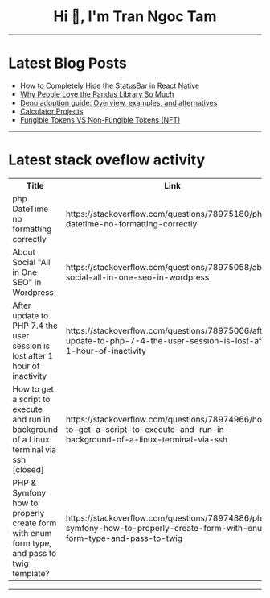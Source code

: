 <h1 align="center">Hi 👋, I'm Tran Ngoc Tam</h1>

---

# Latest Blog Posts 
<!-- BLOG-POST-LIST:START -->
- [How to Completely Hide the StatusBar in React Native](https://dev.to/sharmaprash/how-to-completely-hide-the-statusbar-in-react-native-2m0l)
- [Why People Love the Pandas Library So Much](https://dev.to/1snakecoder0/why-people-love-the-pandas-library-so-much-12cf)
- [Deno adoption guide: Overview, examples, and alternatives](https://dev.to/logrocket/deno-adoption-guide-overview-examples-and-alternatives-2c7k)
- [Calculator Projects](https://dev.to/venusiad/calculator-projects-3ic)
- [Fungible Tokens VS Non-Fungible Tokens &lpar;NFT&rpar;](https://dev.to/blyn/fungible-tokens-vs-non-fungible-tokens-nft-2664)
<!-- BLOG-POST-LIST:END -->

---

# Latest stack oveflow activity
<table>
  <tr><th>Title</th><th>Link</th></tr>
  <!-- STACKOVERFLOW:START --><tr><td>php DateTime no formatting correctly</td><td>https://stackoverflow.com/questions/78975180/php-datetime-no-formatting-correctly</td></tr><tr><td>About Social &quot;All in One SEO&quot; in Wordpress</td><td>https://stackoverflow.com/questions/78975058/about-social-all-in-one-seo-in-wordpress</td></tr><tr><td>After update to PHP 7.4 the user session is lost after 1 hour of inactivity</td><td>https://stackoverflow.com/questions/78975006/after-update-to-php-7-4-the-user-session-is-lost-after-1-hour-of-inactivity</td></tr><tr><td>How to get a script to execute and run in background of a Linux terminal via ssh [closed]</td><td>https://stackoverflow.com/questions/78974966/how-to-get-a-script-to-execute-and-run-in-background-of-a-linux-terminal-via-ssh</td></tr><tr><td>PHP &amp; Symfony how to properly create form with enum form type, and pass to twig template?</td><td>https://stackoverflow.com/questions/78974886/php-symfony-how-to-properly-create-form-with-enum-form-type-and-pass-to-twig</td></tr><!-- STACKOVERFLOW:END -->
</table>

---


